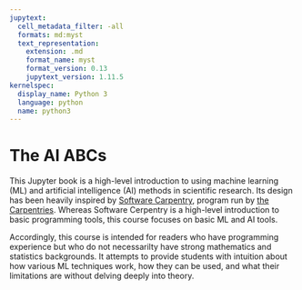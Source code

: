 ```yaml
---
jupytext:
  cell_metadata_filter: -all
  formats: md:myst
  text_representation:
    extension: .md
    format_name: myst
    format_version: 0.13
    jupytext_version: 1.11.5
kernelspec:
  display_name: Python 3
  language: python
  name: python3
---
```

# The AI ABCs

This Jupyter book is a high-level introduction to using machine learning (ML)
and artificial intelligence (AI) methods in scientific research. Its design has
been heavily inspired by [Software Carpentry](https://software-carpentry.org/),
program run by [the Carpentries](https://carpentries.org/). Whereas Software
Cerpentry is a high-level introduction to basic programming tools, this course
focuses on basic ML and AI tools.

Accordingly, this course is intended for readers who have programming
experience but who do not necessarilty have strong mathematics and statistics
backgrounds.  It attempts to provide students with intuition about how various
ML techniques work, how they can be used, and what their limitations are
without delving deeply into theory.


```{tableofcontents}
```
